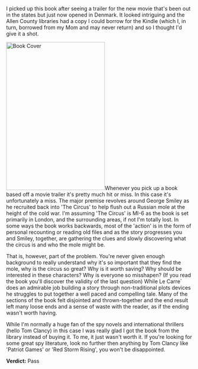 I picked up this book after seeing a trailer for the new movie that's been out in the states but just now opened in Denmark. It looked intriguing and the Allen County libraries had a copy I could borrow for the Kindle (which I, in turn, borrowed from my Mom and may never return) and so I thought I'd give it a shot.



[<img class="aligncenter" title="Tinker, Tailor, Soldier, Spy" src="http://ssbxvm.files.wordpress.com/2012/01/tinker-tailor-soldier-spy-penguin-book-cover-by-matt-taylor-john-le-carre-george-smiley.jpg" alt="Book Cover" width="267" height="400" />][1]Whenever you pick up a book based off a movie trailer it's pretty much hit or miss. In this case it's unfortunately a miss. The major premise revolves around George Smiley as he recruited back into 'The Circus' to help flush out a Russian mole at the height of the cold war. I'm assuming 'The Circus' is MI-6 as the book is set primarily in London, and the surrounding areas, if not I'm totally lost. In some ways the book works backwards, most of the 'action' is in the form of personal recounting or reading old files and as the story progresses you and Smiley, together, are gathering the clues and slowly discovering what the circus is and who the mole might be.

That is, however, part of the problem. You're never given enough background to really understand why it's so important that they find the mole, why is the circus so great? Why is it worth saving? Why should be interested in these characters? Why is everyone so misshapen? (If you read the book you'll discover the validity of the last question) While Le Carre´ does an admirable job building a story through non-traditional plots devices he struggles to put together a well paced and compelling tale. Many of the sections of the book felt disjointed and thrown-together and the end result left many loose ends and a sense of waste with the reader, as if the ending wasn't worth having.

While I'm normally a huge fan of the spy novels and international thrillers (hello Tom Clancy) in this case I was really glad I got the book from the library instead of buying it. To me, it just wasn't worth it. If you're looking for some great spy literature, look no further then anything by Tom Clancy like 'Patriot Games' or 'Red Storm Rising', you won't be disappointed.



**Verdict:** Pass

[1]: http://www.amazon.com/Tinker-Tailor-Soldier-Spy-George/dp/014312093X/replaced